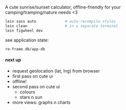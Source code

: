 A cute sunrise/sunset calculator, offline-friendly for your camping/tramping/nature needs <3

```bash
lein sass auto             # auto-recompile styles
lein clean                 # in a separate terminal
lein figwheel dev
```


see application state:
```
re-frame.db/app-db
```


#### next up
* request geolocation (lat, lng) from browser
* first pass on cute ui
* offline!
* second pass on cute ui
  * colours
  * stars n sun
* more views: graphs n charts
